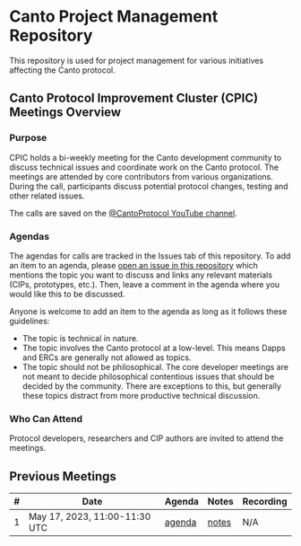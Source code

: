 # Canto Project Management Repository

This repository is used for project management for various initiatives affecting the Canto protocol.

## Canto Protocol Improvement Cluster (CPIC) Meetings Overview

### Purpose

CPIC holds a bi-weekly meeting for the Canto development community to discuss technical issues and coordinate work on the Canto protocol. The meetings are attended by core contributors from various organizations. During the call, participants discuss potential protocol changes, testing and other related issues. 

The calls are saved on the [@CantoProtocol YouTube channel](https://www.youtube.com/@CantoProtocol). 

### Agendas

The agendas for calls are tracked in the Issues tab of this repository. To add an item to an agenda, please [open an issue in this repository](https://github.com/canto-network/pm/issues/new) which mentions the topic you want to discuss and links any relevant materials (CIPs, prototypes, etc.). Then, leave a comment in the agenda where you would like this to be discussed.

Anyone is welcome to add an item to the agenda as long as it follows these guidelines:

- The topic is technical in nature.
- The topic involves the Canto protocol at a low-level. This means Dapps and ERCs are generally not allowed as topics.
- The topic should not be philosophical. The core developer meetings are not meant to decide philosophical contentious issues that should be decided by the community. There are exceptions to this, but generally these topics distract from more productive technical discussion.

### Who Can Attend

Protocol developers, researchers and CIP authors are invited to attend the meetings.

## Previous Meetings

| #   | Date                                 | Agenda                                              | Notes                                                                                                                                                                    | Recording                                                                          |
| --- | ------------------------------------ | --------------------------------------------------- | ------------------------------------------------------------------------------------------------------------------------------------------------------------------------ | ---------------------------------------------------------------------------------- |
| 1 | May 17, 2023, 11:00-11:30 UTC       | [agenda](https://github.com/Canto-Network/pm/issues/1) | [notes](Meetings/meeting_1.md) | N/A
